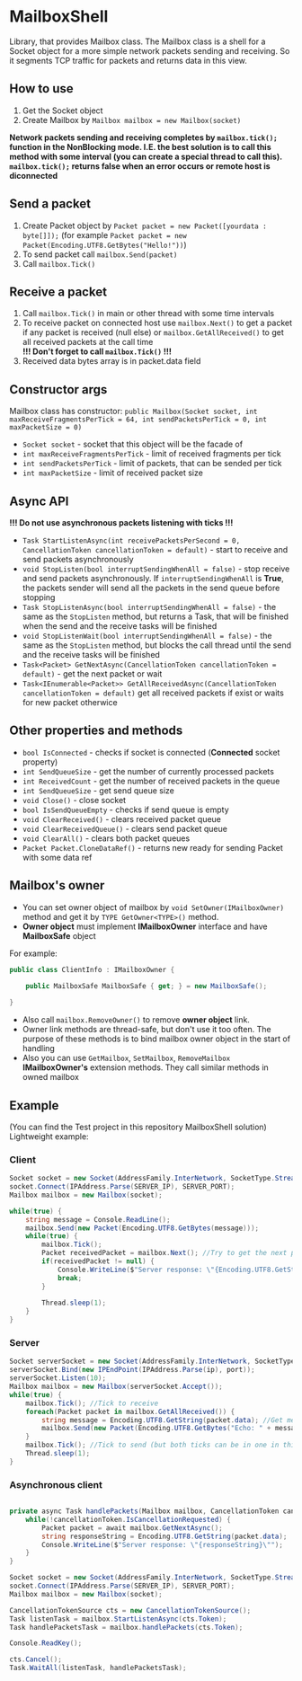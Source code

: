 # MailboxShell
Library, that provides Mailbox class. The Mailbox class is a shell for a Socket object for a more simple network packets sending and receiving.
So it segments TCP traffic for packets and returns data in this view.

## How to use
1. Get the Socket object
2. Create Mailbox by `Mailbox mailbox = new Mailbox(socket)`

**Network packets sending and receiving completes by `mailbox.tick();` function in the NonBlocking mode. I.E. the best solution is to call this method with some interval (you can create a special thread to call this). `mailbox.tick();` returns false when an error occurs or remote host is diconnected**

## Send a packet
1. Create Packet object by `Packet packet = new Packet([yourdata : byte[]]);` (for example `Packet packet = new Packet(Encoding.UTF8.GetBytes("Hello!"))`)
2. To send packet call `mailbox.Send(packet)`
3. Call `mailbox.Tick()`

## Receive a packet
1. Call `mailbox.Tick()` in main or other thread with some time intervals
2. To receive packet on connected host use `mailbox.Next()` to get a packet if any packet is received (null else) or `mailbox.GetAllReceived()` to get all received packets at the call time  
**!!! Don't forget to call `mailbox.Tick()` !!!**
3. Received data bytes array is in packet.data field

## Constructor args
Mailbox class has constructor: `public Mailbox(Socket socket, int maxReceiveFragmentsPerTick = 64, int sendPacketsPerTick = 0, int maxPacketSize = 0)`
* `Socket socket` - socket that this object will be the facade of 
* `int maxReceiveFragmentsPerTick` - limit of received fragments per tick
* `int sendPacketsPerTick` - limit of packets, that can be sended per tick
* `int maxPacketSize` - limit of received packet size

## Async API
**!!! Do not use asynchronous packets listening with ticks !!!**
* `Task StartListenAsync(int receivePacketsPerSecond = 0, CancellationToken cancellationToken = default)` - start to  receive and send packets asynchronously
* `void StopListen(bool interruptSendingWhenAll = false)` - stop receive and send packets asynchronously. If `interruptSendingWhenAll` is **True**, the packets sender will send all the packets in the send queue before stopping
* `Task StopListenAsync(bool interruptSendingWhenAll = false)` - the same as the `StopListen` method, but returns a Task, that will be finished when the send and the receive tasks will be finished
* `void StopListenWait(bool interruptSendingWhenAll = false)` - the same as the `StopListen` method, but blocks the call thread until the send and the receive tasks will be finished
* `Task<Packet> GetNextAsync(CancellationToken cancellationToken = default)` - get the next packet or wait
* `Task<IEnumerable<Packet>> GetAllReceivedAsync(CancellationToken cancellationToken = default)` get all received packets if exist or waits for new packet otherwice




## Other properties and methods
* `bool IsConnected` - checks if socket is connected (**Connected** socket property)
* `int SendQueueSize` - get the number of currently processed packets
* `int ReceivedCount` - get the number of received packets in the queue
* `int SendQueueSize` - get send queue size
* `void Close()` - close socket
* `bool IsSendQueueEmpty` - checks if send queue is empty
* `void ClearReceived()` - clears received packet queue
* `void ClearReceivedQueue()` - clears send packet queue
* `void ClearAll()` - clears both packet queues
* `Packet Packet.CloneDataRef()` - returns new ready for sending Packet with some data ref


## Mailbox's owner
* You can set owner object of mailbox by `void SetOwner(IMailboxOwner)` method and get it by `TYPE GetOwner<TYPE>()` method.  
* **Owner object** must implement **IMailboxOwner** interface and have **MailboxSafe** object  


For example:
```c#
public class ClientInfo : IMailboxOwner { 

	public MailboxSafe MailboxSafe { get; } = new MailboxSafe();
	
}
```

* Also call `mailbox.RemoveOwner()` to remove **owner object** link.
* Owner link methods are thread-safe, but don't use it too often. The purpose of these methods is to bind mailbox owner object in the start of handling
* Also you can use `GetMailbox`, `SetMailbox`, `RemoveMailbox` **IMailboxOwner's** extension methods. They call similar methods in owned mailbox



## Example
(You can find the Test project in this repository MailboxShell solution)
Lightweight example:

### Client
```c#
Socket socket = new Socket(AddressFamily.InterNetwork, SocketType.Stream, ProtocolType.Tcp);
socket.Connect(IPAddress.Parse(SERVER_IP), SERVER_PORT);
Mailbox mailbox = new Mailbox(socket);

while(true) {
	string message = Console.ReadLine();
	mailbox.Send(new Packet(Encoding.UTF8.GetBytes(message)));
	while(true) {
		mailbox.Tick();
		Packet receivedPacket = mailbox.Next(); //Try to get the next packet
		if(receivedPacket != null) {
			Console.WriteLine($"Server response: \"{Encoding.UTF8.GetString(receivedPacket.data)}\"");
			break;			
		}
			
		Thread.sleep(1);
	}
}
```

### Server
```c#
Socket serverSocket = new Socket(AddressFamily.InterNetwork, SocketType.Stream, ProtocolType.Tcp);
serverSocket.Bind(new IPEndPoint(IPAddress.Parse(ip), port));
serverSocket.Listen(10);
Mailbox mailbox = new Mailbox(serverSocket.Accept());
while(true) {
	mailbox.Tick(); //Tick to receive
	foreach(Packet packet in mailbox.GetAllReceived()) {
		string message = Encoding.UTF8.GetString(packet.data); //Get message from packet.data
		mailbox.Send(new Packet(Encoding.UTF8.GetBytes("Echo: " + message))); //Send response
	}
	mailbox.Tick(); //Tick to send (but both ticks can be in one in this case)
	Thread.sleep(1);
}
```

### Asynchronous client
```c#

private async Task handlePackets(Mailbox mailbox, CancellationToken cancellationToken) { 
    while(!cancellationToken.IsCancellationRequested) {
        Packet packet = await mailbox.GetNextAsync();
        string responseString = Encoding.UTF8.GetString(packet.data);
        Console.WriteLine($"Server response: \"{responseString}\"");
    }
}

Socket socket = new Socket(AddressFamily.InterNetwork, SocketType.Stream, ProtocolType.Tcp);
socket.Connect(IPAddress.Parse(SERVER_IP), SERVER_PORT);
Mailbox mailbox = new Mailbox(socket);

CancellationTokenSource cts = new CancellationTokenSource();
Task listenTask = mailbox.StartListenAsync(cts.Token);
Task handlePacketsTask = mailbox.handlePackets(cts.Token);

Console.ReadKey();

cts.Cancel();
Task.WaitAll(listenTask, handlePacketsTask);
```